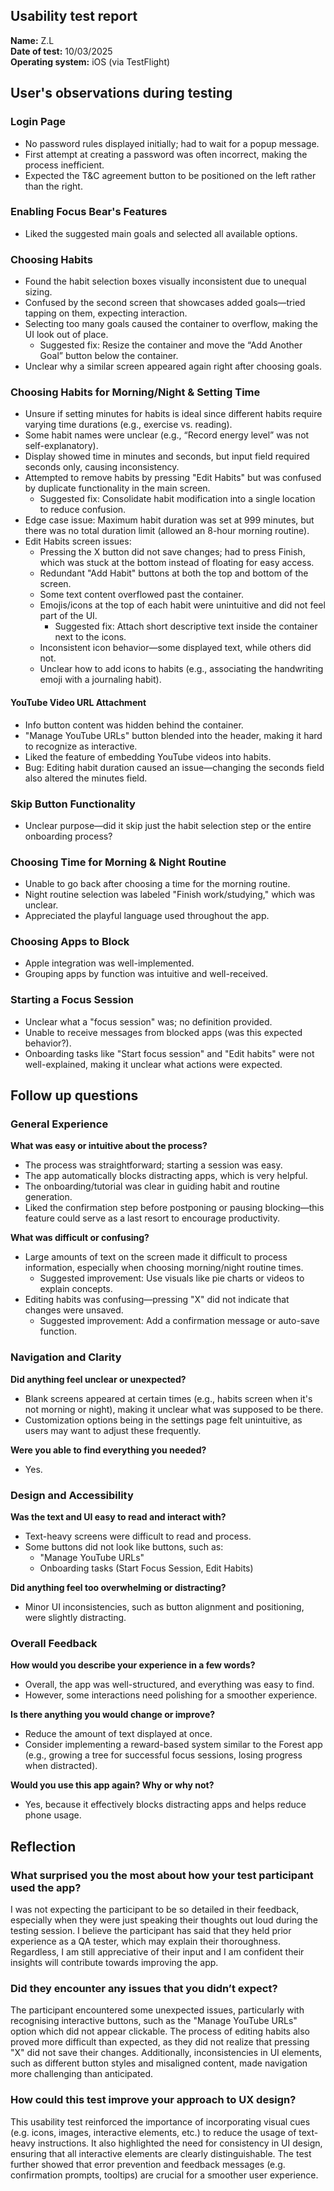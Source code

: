 ## Usability test report
**Name:** Z.L\
**Date of test:** 10/03/2025\
**Operating system:** iOS (via TestFlight)

## User's observations during testing
### Login Page
- No password rules displayed initially; had to wait for a popup message.  
- First attempt at creating a password was often incorrect, making the process inefficient.  
- Expected the T&C agreement button to be positioned on the left rather than the right.  

### Enabling Focus Bear's Features
- Liked the suggested main goals and selected all available options.  

### Choosing Habits
- Found the habit selection boxes visually inconsistent due to unequal sizing.  
- Confused by the second screen that showcases added goals—tried tapping on them, expecting interaction.  
- Selecting too many goals caused the container to overflow, making the UI look out of place.  
  - Suggested fix: Resize the container and move the “Add Another Goal” button below the container.  
- Unclear why a similar screen appeared again right after choosing goals.  

### Choosing Habits for Morning/Night & Setting Time
- Unsure if setting minutes for habits is ideal since different habits require varying time durations (e.g., exercise vs. reading).  
- Some habit names were unclear (e.g., “Record energy level” was not self-explanatory).  
- Display showed time in minutes and seconds, but input field required seconds only, causing inconsistency.  
- Attempted to remove habits by pressing "Edit Habits" but was confused by duplicate functionality in the main screen.  
  - Suggested fix: Consolidate habit modification into a single location to reduce confusion.  
- Edge case issue: Maximum habit duration was set at 999 minutes, but there was no total duration limit (allowed an 8-hour morning routine).  
- Edit Habits screen issues:  
  - Pressing the X button did not save changes; had to press Finish, which was stuck at the bottom instead of floating for easy access.  
  - Redundant "Add Habit" buttons at both the top and bottom of the screen.  
  - Some text content overflowed past the container.  
  - Emojis/icons at the top of each habit were unintuitive and did not feel part of the UI.  
    - Suggested fix: Attach short descriptive text inside the container next to the icons.  
  - Inconsistent icon behavior—some displayed text, while others did not.  
  - Unclear how to add icons to habits (e.g., associating the handwriting emoji with a journaling habit).  

#### YouTube Video URL Attachment
- Info button content was hidden behind the container.  
- "Manage YouTube URLs" button blended into the header, making it hard to recognize as interactive.  
- Liked the feature of embedding YouTube videos into habits.  
- Bug: Editing habit duration caused an issue—changing the seconds field also altered the minutes field.  

### Skip Button Functionality
- Unclear purpose—did it skip just the habit selection step or the entire onboarding process?  

### Choosing Time for Morning & Night Routine
- Unable to go back after choosing a time for the morning routine.  
- Night routine selection was labeled "Finish work/studying," which was unclear.  
- Appreciated the playful language used throughout the app.  

### Choosing Apps to Block
- Apple integration was well-implemented.  
- Grouping apps by function was intuitive and well-received.  

### Starting a Focus Session
- Unclear what a "focus session" was; no definition provided.  
- Unable to receive messages from blocked apps (was this expected behavior?).  
- Onboarding tasks like "Start focus session" and "Edit habits" were not well-explained, making it unclear what actions were expected.  

## Follow up questions
### General  Experience

**What was easy or intuitive about the process?**
- The process was straightforward; starting a session was easy.  
- The app automatically blocks distracting apps, which is very helpful.  
- The onboarding/tutorial was clear in guiding habit and routine generation.  
- Liked the confirmation step before postponing or pausing blocking—this feature could serve as a last resort to encourage productivity. 

**What was difficult or confusing?**
- Large amounts of text on the screen made it difficult to process information, especially when choosing morning/night routine times.  
  - Suggested improvement: Use visuals like pie charts or videos to explain concepts.  
- Editing habits was confusing—pressing "X" did not indicate that changes were unsaved.  
  - Suggested improvement: Add a confirmation message or auto-save function.  

### Navigation and Clarity

**Did anything feel unclear or unexpected?**
- Blank screens appeared at certain times (e.g., habits screen when it's not morning or night), making it unclear what was supposed to be there.  
- Customization options being in the settings page felt unintuitive, as users may want to adjust these frequently.  

**Were you able to find everything you needed?**
- Yes.

### Design and Accessibility

**Was the text and UI easy to read and interact with?**
- Text-heavy screens were difficult to read and process.  
- Some buttons did not look like buttons, such as:  
  - "Manage YouTube URLs"  
  - Onboarding tasks (Start Focus Session, Edit Habits)  

**Did anything feel too overwhelming or distracting?**
- Minor UI inconsistencies, such as button alignment and positioning, were slightly distracting.  

### Overall Feedback

**How would you describe your experience in a few words?**
- Overall, the app was well-structured, and everything was easy to find.  
- However, some interactions need polishing for a smoother experience.  

**Is there anything you would change or improve?**
- Reduce the amount of text displayed at once.  
- Consider implementing a reward-based system similar to the Forest app (e.g., growing a tree for successful focus sessions, losing progress when distracted).  

**Would you use this app again? Why or why not?**
- Yes, because it effectively blocks distracting apps and helps reduce phone usage.

## Reflection
### What surprised you the most about how your test participant used the app?
I was not expecting the participant to be so detailed in their feedback, especially when they were just speaking their thoughts out loud during the testing session. I believe the participant has said that they held prior experience as a QA tester, which may explain their thoroughness. Regardless, I am still appreciative of their input and I am confident their insights will contribute towards improving the app.

### Did they encounter any issues that you didn’t expect?
The participant encountered some unexpected issues, particularly with recognising interactive buttons, such as the "Manage YouTube URLs" option which did not appear clickable. The process of editing habits also proved more difficult than expected, as they did not realize that pressing "X" did not save their changes. Additionally, inconsistencies in UI elements, such as different button styles and misaligned content, made navigation more challenging than anticipated.

### How could this test improve your approach to UX design?
This usability test reinforced the importance of incorporating visual cues (e.g. icons, images, interactive elements, etc.) to reduce the usage of text-heavy instructions. It also highlighted the need for consistency in UI design, ensuring that all interactive elements are clearly distinguishable. The test further showed that error prevention and feedback messages (e.g. confirmation prompts, tooltips) are crucial for a smoother user experience.

